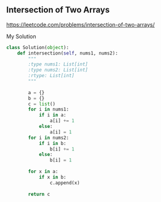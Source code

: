 ## Intersection of Two Arrays

https://leetcode.com/problems/intersection-of-two-arrays/

My Solution

```python
class Solution(object):
    def intersection(self, nums1, nums2):
        """
        :type nums1: List[int]
        :type nums2: List[int]
        :rtype: List[int]
        """
        
        a = {}
        b = {}
        c = list()
        for i in nums1:
            if i in a:
                a[i] += 1
            else:
                a[i] = 1
        for i in nums2:
            if i in b:
                b[i] += 1
            else:
                b[i] = 1
        
        for x in a:
            if x in b:
                c.append(x)
  
        return c 
```
